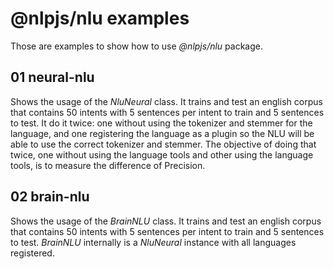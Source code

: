 # @nlpjs/nlu examples

Those are examples to show how to use _@nlpjs/nlu_ package.

## 01 neural-nlu
Shows the usage of the _NluNeural_ class.
It trains and test an english corpus that contains 50 intents with 5 sentences per intent to train and 5 sentences to test.
It do it twice: one without using the tokenizer and stemmer for the language, and one registering the language as a plugin so the NLU will be able to use the correct tokenizer and stemmer. The objective of doing that twice, one without using the language tools and other using the language tools, is to measure the difference of Precision.

## 02 brain-nlu
Shows the usage of the _BrainNLU_ class.
It trains and test an english corpus that contains 50 intents with 5 sentences per intent to train and 5 sentences to test.
_BrainNLU_ internally is a _NluNeural_ instance with all languages registered.
